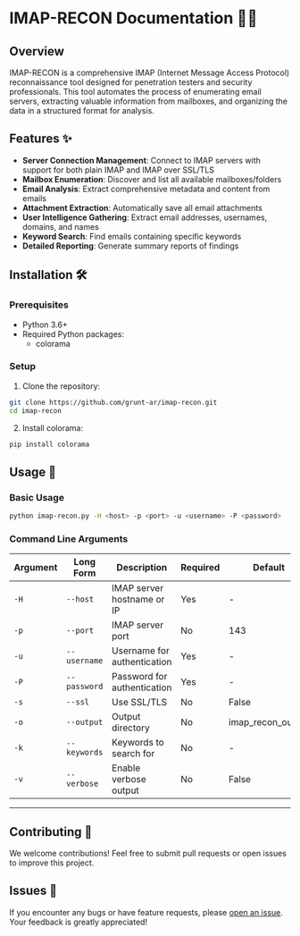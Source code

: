 # IMAP-RECON Documentation 🚀📧

## Overview

IMAP-RECON is a comprehensive IMAP (Internet Message Access Protocol) reconnaissance tool designed for penetration testers and security professionals. This tool automates the process of enumerating email servers, extracting valuable information from mailboxes, and organizing the data in a structured format for analysis.

## Features ✨

- **Server Connection Management**: Connect to IMAP servers with support for both plain IMAP and IMAP over SSL/TLS
- **Mailbox Enumeration**: Discover and list all available mailboxes/folders
- **Email Analysis**: Extract comprehensive metadata and content from emails
- **Attachment Extraction**: Automatically save all email attachments
- **User Intelligence Gathering**: Extract email addresses, usernames, domains, and names
- **Keyword Search**: Find emails containing specific keywords
- **Detailed Reporting**: Generate summary reports of findings

## Installation 🛠️

### Prerequisites

- Python 3.6+
- Required Python packages:
    - colorama

### Setup

1. Clone the repository:
```bash
git clone https://github.com/grunt-ar/imap-recon.git
cd imap-recon
```
2. Install colorama:
```bash
pip install colorama
```

## Usage 📖

### Basic Usage

```bash
python imap-recon.py -H <host> -p <port> -u <username> -P <password>
```

### Command Line Arguments

| Argument | Long Form | Description | Required | Default |
|----------|-----------|-------------|----------|---------|
| `-H` | `--host` | IMAP server hostname or IP | Yes | - |
| `-p` | `--port` | IMAP server port | No | 143 |
| `-u` | `--username` | Username for authentication | Yes | - |
| `-P` | `--password` | Password for authentication | Yes | - |
| `-s` | `--ssl` | Use SSL/TLS | No | False |
| `-o` | `--output` | Output directory | No | imap_recon_output |
| `-k` | `--keywords` | Keywords to search for | No | - |
| `-v` | `--verbose` | Enable verbose output | No | False |

---

## Contributing 🤝

We welcome contributions! Feel free to submit pull requests or open issues to improve this project.

## Issues 🐛

If you encounter any bugs or have feature requests, please [open an issue](https://github.com/grunt-ar/imap-recon/issues). Your feedback is greatly appreciated!